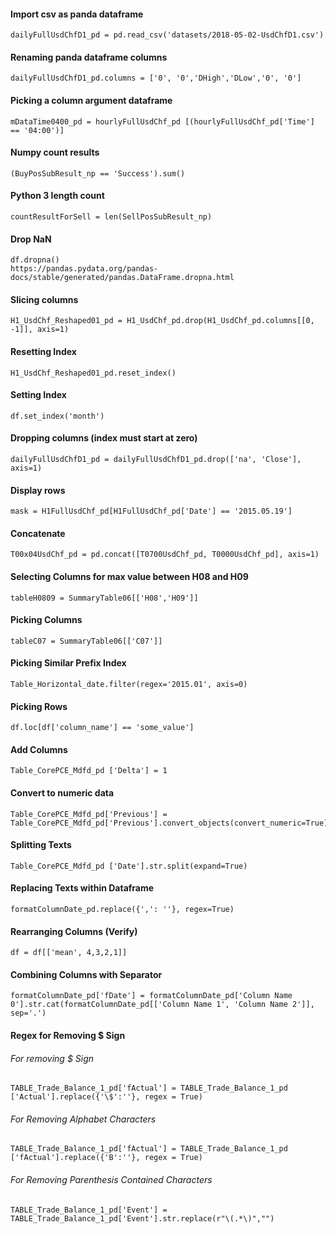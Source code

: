 #### Import csv as panda dataframe
    dailyFullUsdChfD1_pd = pd.read_csv('datasets/2018-05-02-UsdChfD1.csv')

#### Renaming panda dataframe columns
    dailyFullUsdChfD1_pd.columns = ['0', '0','DHigh','DLow','0', '0']

#### Picking a column argument dataframe 
    mDataTime0400_pd = hourlyFullUsdChf_pd [(hourlyFullUsdChf_pd['Time'] == '04:00')]

#### Numpy count results
    (BuyPosSubResult_np == 'Success').sum()

#### Python 3 length count
    countResultForSell = len(SellPosSubResult_np)

#### Drop NaN
    df.dropna()
    https://pandas.pydata.org/pandas-docs/stable/generated/pandas.DataFrame.dropna.html

#### Slicing columns 
    H1_UsdChf_Reshaped01_pd = H1_UsdChf_pd.drop(H1_UsdChf_pd.columns[[0, -1]], axis=1)

#### Resetting Index
    H1_UsdChf_Reshaped01_pd.reset_index()

#### Setting Index
    df.set_index('month')

#### Dropping columns (index must start at zero)
    dailyFullUsdChfD1_pd = dailyFullUsdChfD1_pd.drop(['na', 'Close'], axis=1)

#### Display rows 
    mask = H1FullUsdChf_pd[H1FullUsdChf_pd['Date'] == '2015.05.19']

#### Concatenate
    T00x04UsdChf_pd = pd.concat([T0700UsdChf_pd, T0000UsdChf_pd], axis=1)

#### Selecting Columns for max value between H08 and H09
    tableH0809 = SummaryTable06[['H08','H09']]

#### Picking Columns
    tableC07 = SummaryTable06[['C07']]

#### Picking Similar Prefix Index
    Table_Horizontal_date.filter(regex='2015.01', axis=0)

#### Picking Rows
    df.loc[df['column_name'] == 'some_value']

#### Add Columns
    Table_CorePCE_Mdfd_pd ['Delta'] = 1

#### Convert to numeric data
    Table_CorePCE_Mdfd_pd['Previous'] = Table_CorePCE_Mdfd_pd['Previous'].convert_objects(convert_numeric=True)

#### Splitting Texts
    Table_CorePCE_Mdfd_pd ['Date'].str.split(expand=True)

#### Replacing Texts within Dataframe
    formatColumnDate_pd.replace({',': ''}, regex=True)

#### Rearranging Columns (Verify)
    df = df[['mean', 4,3,2,1]] 

#### Combining Columns with Separator
    formatColumnDate_pd['fDate'] = formatColumnDate_pd['Column Name 0'].str.cat(formatColumnDate_pd[['Column Name 1', 'Column Name 2']], sep='.')

#### Regex for Removing $ Sign

###### For removing $ Sign
    TABLE_Trade_Balance_1_pd['fActual'] = TABLE_Trade_Balance_1_pd ['Actual'].replace({'\$':''}, regex = True)
###### For Removing Alphabet Characters
    TABLE_Trade_Balance_1_pd['fActual'] = TABLE_Trade_Balance_1_pd ['fActual'].replace({'B':''}, regex = True)
###### For Removing Parenthesis Contained Characters
    TABLE_Trade_Balance_1_pd['Event'] = TABLE_Trade_Balance_1_pd['Event'].str.replace(r"\(.*\)","")
